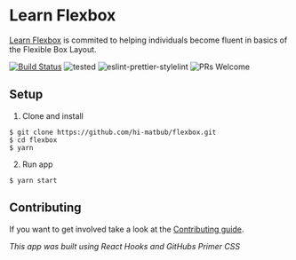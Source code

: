# Learn Flexbox

[Learn Flexbox](http://learnflexbox.us/) is commited to helping individuals become fluent in basics of the Flexible Box Layout. 

[![Build Status](https://travis-ci.com/hi-matbub/flexbox-visualization.svg?branch=master)](https://travis-ci.com/hi-matbub/flexbox-visualization) ![tested](https://img.shields.io/badge/tested_with-jest-<COLOR>.svg) ![eslint-prettier-stylelint](https://img.shields.io/badge/code_style-eslint_prettier_stylelint-<COLOR>.svg) ![PRs Welcome](https://img.shields.io/badge/PRs-welcome-30bced.svg)

## Setup

1. Clone and install

```
$ git clone https://github.com/hi-matbub/flexbox.git
$ cd flexbox
$ yarn
```

2. Run app

```
$ yarn start
```

## Contributing

If you want to get involved take a look at the [Contributing guide](https://github.com/hi-matbub/flexbox/blob/master/CONTRIBUTING.md). 

<i>This app was built using React Hooks and GitHubs Primer CSS</i>
